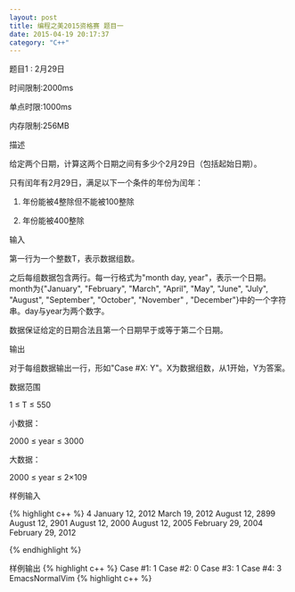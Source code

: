 ```yaml
---
layout: post
title: 编程之美2015资格赛 题目一
date: 2015-04-19 20:17:37
category: "C++"
---
```


题目1 : 2月29日

时间限制:2000ms

单点时限:1000ms

内存限制:256MB

描述

给定两个日期，计算这两个日期之间有多少个2月29日（包括起始日期）。

只有闰年有2月29日，满足以下一个条件的年份为闰年：

1. 年份能被4整除但不能被100整除

2. 年份能被400整除

输入

第一行为一个整数T，表示数据组数。

之后每组数据包含两行。每一行格式为"month day, year"，表示一个日期。month为{"January", "February", "March", "April", "May", "June", "July", "August", "September", "October", "November" , "December"}中的一个字符串。day与year为两个数字。

数据保证给定的日期合法且第一个日期早于或等于第二个日期。

输出

对于每组数据输出一行，形如"Case #X: Y"。X为数据组数，从1开始，Y为答案。

数据范围

1 ≤ T ≤ 550

小数据：

2000 ≤ year ≤ 3000

大数据：

2000 ≤ year ≤ 2×109

样例输入

{% highlight c++ %}
4
January 12, 2012
March 19, 2012
August 12, 2899
August 12, 2901
August 12, 2000
August 12, 2005
February 29, 2004
February 29, 2012

{% endhighlight %}

样例输出
{% highlight c++ %}
Case #1: 1
Case #2: 0
Case #3: 1
Case #4: 3
EmacsNormalVim
{% highlight c++ %}